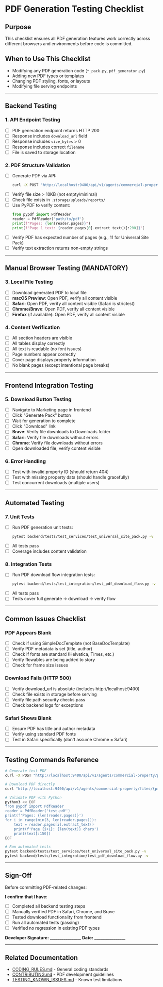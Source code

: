 # PDF Generation Testing Checklist

## Purpose
This checklist ensures all PDF generation features work correctly across different browsers and environments before code is committed.

## When to Use This Checklist
- Modifying any PDF generation code (`*_pack.py`, `pdf_generator.py`)
- Adding new PDF types or templates
- Changing PDF styling, fonts, or layouts
- Modifying file serving endpoints

---

## Backend Testing

### 1. API Endpoint Testing
- [ ] PDF generation endpoint returns HTTP 200
- [ ] Response includes `download_url` field
- [ ] Response includes `size_bytes` > 0
- [ ] Response includes correct `filename`
- [ ] File is saved to storage location

### 2. PDF Structure Validation
- [ ] Generate PDF via API:
  ```bash
  curl -X POST "http://localhost:9400/api/v1/agents/commercial-property/properties/{property_id}/generate-pack/universal"
  ```
- [ ] Verify file size > 10KB (not empty/minimal)
- [ ] Check file exists in `.storage/uploads/reports/`
- [ ] Use PyPDF to verify content:
  ```python
  from pypdf import PdfReader
  reader = PdfReader('path/to/pdf')
  print(f"Pages: {len(reader.pages)}")
  print(f"Page 1 text: {reader.pages[0].extract_text()[:200]}")
  ```
- [ ] Verify PDF has expected number of pages (e.g., 11 for Universal Site Pack)
- [ ] Verify text extraction returns non-empty strings

---

## Manual Browser Testing (MANDATORY)

### 3. Local File Testing
- [ ] Download generated PDF to local file
- [ ] **macOS Preview**: Open PDF, verify all content visible
- [ ] **Safari**: Open PDF, verify all content visible (Safari is strictest)
- [ ] **Chrome/Brave**: Open PDF, verify all content visible
- [ ] **Firefox** (if available): Open PDF, verify all content visible

### 4. Content Verification
- [ ] All section headers are visible
- [ ] All tables display correctly
- [ ] All text is readable (no font issues)
- [ ] Page numbers appear correctly
- [ ] Cover page displays property information
- [ ] No blank pages (except intentional page breaks)

---

## Frontend Integration Testing

### 5. Download Button Testing
- [ ] Navigate to Marketing page in frontend
- [ ] Click "Generate Pack" button
- [ ] Wait for generation to complete
- [ ] Click "Download" link
- [ ] **Brave**: Verify file downloads to Downloads folder
- [ ] **Safari**: Verify file downloads without errors
- [ ] **Chrome**: Verify file downloads without errors
- [ ] Open downloaded file, verify content visible

### 6. Error Handling
- [ ] Test with invalid property ID (should return 404)
- [ ] Test with missing property data (should handle gracefully)
- [ ] Test concurrent downloads (multiple users)

---

## Automated Testing

### 7. Unit Tests
- [ ] Run PDF generation unit tests:
  ```bash
  pytest backend/tests/test_services/test_universal_site_pack.py -v
  ```
- [ ] All tests pass
- [ ] Coverage includes content validation

### 8. Integration Tests
- [ ] Run PDF download flow integration tests:
  ```bash
  pytest backend/tests/test_integration/test_pdf_download_flow.py -v
  ```
- [ ] All tests pass
- [ ] Tests cover full generate → download → verify flow

---

## Common Issues Checklist

### PDF Appears Blank
- [ ] Check if using SimpleDocTemplate (not BaseDocTemplate)
- [ ] Verify PDF metadata is set (title, author)
- [ ] Check if fonts are standard (Helvetica, Times, etc.)
- [ ] Verify flowables are being added to story
- [ ] Check for frame size issues

### Download Fails (HTTP 500)
- [ ] Verify download_url is absolute (includes http://localhost:9400)
- [ ] Check file exists in storage before serving
- [ ] Verify file path security checks pass
- [ ] Check backend logs for exceptions

### Safari Shows Blank
- [ ] Ensure PDF has title and author metadata
- [ ] Verify using standard PDF fonts
- [ ] Test in Safari specifically (don't assume Chrome = Safari)

---

## Testing Commands Reference

```bash
# Generate test PDF
curl -X POST "http://localhost:9400/api/v1/agents/commercial-property/properties/d47174ee-bb6f-4f3f-8baa-141d7c5d9051/generate-pack/universal" -H "Content-Type: application/json"

# Download PDF directly
curl "http://localhost:9400/api/v1/agents/commercial-property/files/{property_id}/{filename}" -o test.pdf

# Validate PDF with Python
python3 << EOF
from pypdf import PdfReader
reader = PdfReader('test.pdf')
print(f'Pages: {len(reader.pages)}')
for i in range(min(3, len(reader.pages))):
    text = reader.pages[i].extract_text()
    print(f'Page {i+1}: {len(text)} chars')
    print(text[:150])
EOF

# Run automated tests
pytest backend/tests/test_services/test_universal_site_pack.py -v
pytest backend/tests/test_integration/test_pdf_download_flow.py -v
```

---

## Sign-Off

Before committing PDF-related changes:

**I confirm that I have:**
- [ ] Completed all backend testing steps
- [ ] Manually verified PDF in Safari, Chrome, and Brave
- [ ] Tested download functionality from frontend
- [ ] Run all automated tests (passing)
- [ ] Verified no regression in existing PDF types

**Developer Signature:** ________________
**Date:** ________________

---

## Related Documentation
- [CODING_RULES.md](CODING_RULES.md) - General coding standards
- [CONTRIBUTING.md](CONTRIBUTING.md) - PDF development guidelines
- [TESTING_KNOWN_ISSUES.md](TESTING_KNOWN_ISSUES.md) - Known test limitations
